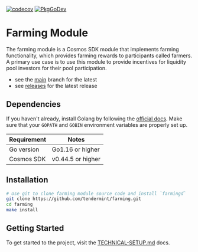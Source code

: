 [![codecov](https://codecov.io/gh/tendermint/farming/branch/main/graph/badge.svg)](https://codecov.io/gh/tendermint/farming?branch=main)
[![PkgGoDev](https://pkg.go.dev/badge/github.com/tendermint/farming)](https://pkg.go.dev/github.com/tendermint/farming)

# Farming Module

The farming module is a Cosmos SDK module that implements farming functionality, which provides farming rewards to participants called farmers. A primary use case is to use this module to provide incentives for liquidity pool investors for their pool participation. 

- see the [main](https://github.com/tendermint/farming/tree/main) branch for the latest 
- see [releases](https://github.com/tendermint/farming/releases) for the latest release

## Dependencies

If you haven't already, install Golang by following the [official docs](https://golang.org/doc/install). Make sure that your `GOPATH` and `GOBIN` environment variables are properly set up.

Requirement | Notes
----------- | -----------------
Go version  | Go1.16 or higher
Cosmos SDK  | v0.44.5 or higher

## Installation

```bash
# Use git to clone farming module source code and install `farmingd`
git clone https://github.com/tendermint/farming.git
cd farming
make install
```

## Getting Started

To get started to the project, visit the [TECHNICAL-SETUP.md](./TECHNICAL-SETUP.md) docs.

